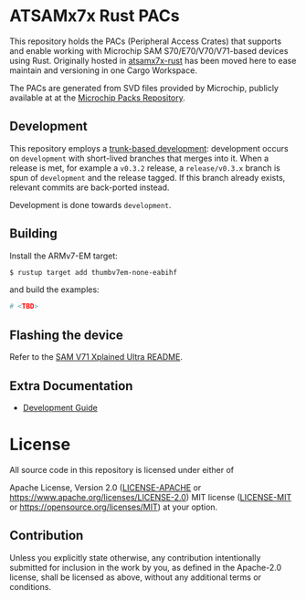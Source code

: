 # ATSAMx7x Rust PACs

This repository holds the PACs (Peripheral Access Crates) that supports and enable working with Microchip SAM S70/E70/V70/V71-based devices using Rust. Originally hosted in [atsamx7x-rust](https://github.com/atsams-rs/atsamx7x-rust) has been moved here to ease maintain and versioning in one Cargo Workspace.

The PACs are generated from SVD files provided by Microchip, publicly available at at the [Microchip Packs Repository](https://packs.download.microchip.com/).

## Development

This repository employs a [trunk-based development](https://trunkbaseddevelopment.com/): development occurs on `development` with short-lived branches that merges into it.
When a release is met, for example a `v0.3.2` release, a `release/v0.3.x` branch is spun of `development` and the release tagged. If this branch already exists, relevant commits are back-ported instead.

Development is done towards `development`.

## Building

Install the ARMv7-EM target:
```sh
$ rustup target add thumbv7em-none-eabihf
```
and build the examples:
```sh
# <TBD>
```

## Flashing the device
Refer to the [SAM V71 Xplained Ultra README](boards/atsamv71_xult/README.md).

## Extra Documentation
* [Development Guide](docs/development.md)

# License

All source code in this repository is licensed under either of

Apache License, Version 2.0 ([LICENSE-APACHE](./LICENSE-APACHE) or https://www.apache.org/licenses/LICENSE-2.0)
MIT license ([LICENSE-MIT](./LICENSE-MIT) or https://opensource.org/licenses/MIT)
at your option.

## Contribution

Unless you explicitly state otherwise, any contribution intentionally submitted for inclusion in the work by you, as defined in the Apache-2.0 license, shall be licensed as above, without any additional terms or conditions.

